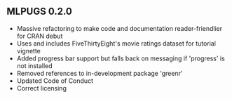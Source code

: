 MLPUGS 0.2.0
------------

* Massive refactoring to make code and documentation reader-friendlier for CRAN debut
* Uses and includes FiveThirtyEight's movie ratings dataset for tutorial vignette
* Added progress bar support but falls back on messaging if 'progress' is not installed
* Removed references to in-development package 'greenr'
* Updated Code of Conduct
* Correct licensing
